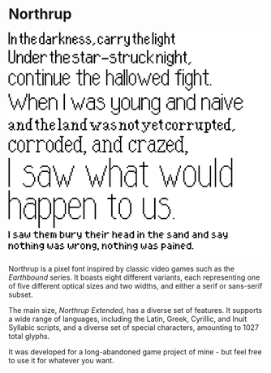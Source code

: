 # Northrup

![Sample of Northrup's variants](sample.svg)

Northrup is a pixel font inspired by classic video games such as the <i>Earthbound</i> series. It boasts eight different variants, each representing one of five different optical sizes and two widths, and either a serif or sans-serif subset.

The main size, <i>Northrup Extended</i>, has a diverse set of features. It supports a wide range of languages, including the Latin, Greek, Cyrillic, and Inuit Syllabic scripts, and a diverse set of special characters, amounting to 1027 total glyphs.

It was developed for a long-abandoned game project of mine - but feel free to use it for whatever you want.
</h2>
